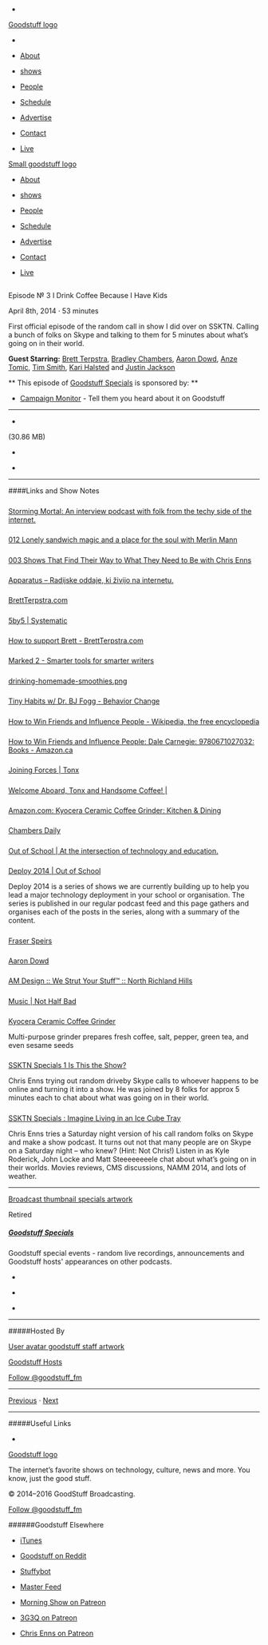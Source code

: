 

-
[Goodstuff logo](http://www.goodstuff.fm/)[](/assets/goodstuff_logo-17c1fe6f378352de5d7345f76152130b.svg)

-


-  [About](/about)

-  [shows](/shows)

-  [People](/people)

-  [Schedule](/schedule)

-  [Advertise](/advertise)

-  [Contact](/contact)

-  [Live](/live)


[Small goodstuff logo](http://www.goodstuff.fm/)[](/assets/small_goodstuff_logo-bf032e72b9ec41494f4d90905f1ad619.svg)


-  [About](/about)

-  [shows](/shows)

-  [People](/people)

-  [Schedule](/schedule)

-  [Advertise](/advertise)

-  [Contact](/contact)

-  [Live](/live)


##
Episode № 3
I Drink Coffee Because I Have Kids


April 8th, 2014
&middot;
53
minutes


First official episode of the random call in show I did over on SSKTN. Calling a bunch of folks on Skype and talking to them for 5 minutes about what&rsquo;s going on in their world.


**Guest Starring:**
[Brett Terpstra](/people/brett-terpstra),  [Bradley Chambers](/people/bradley-chambers),  [Aaron Dowd](/people/aaron-dowd),  [Anze Tomic](/people/anze-tomic),  [Tim Smith](/people/ttimsmith),  [Kari Halsted](/people/kari-halsted) and  [Justin Jackson](/people/justin-jackson)


**
This episode of
[Goodstuff Specials](/specials)
is sponsored by:
**


-  [Campaign Monitor](http://www.campaignmonitor.com/) - Tell them you heard about it on Goodstuff


------------------------------


-
[](https://goodstuffs3.s3.amazonaws.com/uploads/specials-3.mp3)(30.86 MB)

-
[](http://twitter.com/intent/tweet?text=Goodstuff%20Specials%20%E2%84%96%203%20on%20@goodstuff_fm%20-%20http://goodstuff.fm/specials/3)

-
[](http://www.facebook.com/sharer/sharer.php?u=http://goodstuff.fm/specials/3)


------------------------------


####Links and Show Notes

#####
[Storming Mortal: An interview podcast with folk from the techy side of the internet.](http://stormingmortal.com/)


#####
[012 Lonely sandwich magic and a place for the soul with Merlin Mann](http://stormingmortal.com/12/)


#####
[003 Shows That Find Their Way to What They Need to Be with Chris Enns](http://stormingmortal.com/3/)


#####
[Apparatus – Radijske oddaje, ki živijo na internetu.](http://apparatus.si/)


#####
[BrettTerpstra.com](http://brettterpstra.com/)


#####
[5by5 | Systematic](http://5by5.tv/systematic)


#####
[How to support Brett - BrettTerpstra.com](http://brettterpstra.com/support/)


#####
[Marked 2 - Smarter tools for smarter writers](http://marked2app.com/)


#####
[drinking-homemade-smoothies.png](http://glui.me/?i=6229vpxp0blv9mq/drinking-homemade-smoothies.png/)


#####
[Tiny Habits w/ Dr. BJ Fogg - Behavior Change](http://tinyhabits.com/)


#####
[How to Win Friends and Influence People - Wikipedia, the free encyclopedia](http://en.wikipedia.org/wiki/How_to_Win_Friends_and_Influence_People)


#####
[How to Win Friends and Influence People: Dale Carnegie: 9780671027032: Books - Amazon.ca](http://www.amazon.ca/How-Win-Friends-Influence-People/dp/0671027034)


#####
[Joining Forces | Tonx](https://tonx.org/frequency/joining-forces)


#####
[Welcome Aboard, Tonx and Handsome Coffee! |](http://blog.bluebottlecoffee.com/post/82020818086/welcome-aboard-tonx-and-handsome-coffee)


#####
[Amazon.com: Kyocera Ceramic Coffee Grinder: Kitchen & Dining](http://www.amazon.com/Kyocera-CM-50-CF-Ceramic-Grinder/dp/B003S9XF7K/ref=sr_1_4?ie=UTF8&qid=1396975557&sr=8-4&keywords=hario+grinder)


#####
[Chambers Daily](http://chambersdaily.com/)


#####
[Out of School | At the intersection of technology and education.](http://outofschool.net/)


#####
[Deploy 2014 | Out of School](http://outofschool.net/deploy2014/)


Deploy 2014 is a series of shows we are currently building up to help you lead a major technology deployment in your school or organisation. The series is published in our regular podcast feed and this page gathers and organises each of the posts in the series, along with a summary of the content.


#####
[Fraser Speirs](http://www.speirs.org/)


#####
[Aaron Dowd](http://aarondowd.com/)


#####
[AM Design :: We Strut Your Stuff™ :: North Richland Hills](http://www.amdesign.com/)


#####
[Music | Not Half Bad](http://nothalfbad.bandcamp.com/)


#####
[Kyocera Ceramic Coffee Grinder](http://www.amazon.com/gp/product/B003S9XF7K/ref=as_li_ss_tl?ie=UTF8&camp=1789&creative=390957&creativeASIN=B003S9XF7K&linkCode=as2&tag=farawsoclose-20)


Multi-purpose grinder prepares fresh coffee, salt, pepper, green tea, and even sesame seeds


#####
[SSKTN Specials 1 Is This the Show?](http://www.ssktn.com/specials/1/)


Chris Enns trying out random driveby Skype calls to whoever happens to be online and turning it into a show. He was joined by 8 folks for approx 5 minutes each to chat about what was going on in their world.


#####
[SSKTN Specials : Imagine Living in an Ice Cube Tray](http://www.ssktn.com/specials/4/)


Chris Enns tries a Saturday night version of his call random folks on Skype and make a show podcast. It turns out not that many people are on Skype on a Saturday night – who knew? (Hint: Not Chris!) Listen in as Kyle Roderick, John Locke and Matt Steeeeeeeele chat about what’s going on in their worlds. Movies reviews, CMS discussions, NAMM 2014, and lots of weather.


------------------------------


[Broadcast thumbnail specials artwork](/specials)[](https://goodstuffs3.s3.amazonaws.com/uploads/broadcast/image/24/broadcast_thumbnail_specials_artwork.png)

Retired


##### [Goodstuff Specials](/specials)


Goodstuff special events - random live recordings, announcements and Goodstuff hosts' appearances on other podcasts.

-
[](https://itunes.apple.com/us/podcast/goodstuff-specials/id854159948?mt=2)

-
[](/specials/feed)

-
[](mailto:sponsorship+specials@goodstuff.fm?subject=%5BGoodStuff%20FM%5D%20Sponsorship%20Inquiry%20for%20Goodstuff%20Specials)


------------------------------


#####Hosted By


[User avatar goodstuff staff artwork](/people/goodstuff-hosts)[](https://goodstuffs3.s3.amazonaws.com/uploads/user/avatar/38/user_avatar_goodstuff-staff_artwork.png)

[Goodstuff Hosts](/people/goodstuff-hosts)


[Follow @goodstuff_fm](https://twitter.com/goodstuff_fm)


------------------------------


[Previous](/specials/2)
&middot;
[Next](/specials/4)


------------------------------


#####Useful Links

-
[](mailto:contact+specials@goodstuff.fm?subject=%5BGoodstuff%20FM%5D%20Feedback%20for%20Goodstuff%20Specials)


[Goodstuff logo](http://www.goodstuff.fm/)[](/assets/goodstuff_logo-17c1fe6f378352de5d7345f76152130b.svg)


The internet’s favorite shows on technology, culture, news and more. You know, just the good stuff.


&copy; 2014&ndash;2016 GoodStuff Broadcasting.

[Follow @goodstuff_fm](https://twitter.com/goodstufffm)


######Goodstuff Elsewhere

-  [iTunes](https://itunes.apple.com/us/artist/goodstuff-fm/id843385597?mt=2)

-  [Goodstuff on Reddit](https://www.reddit.com/r/Goodstuff_fm/)

-  [Stuffybot](http://stuffybot.goodstuff.fm)

-  [Master Feed](/master/feed)

-  [Morning Show on Patreon](https://www.patreon.com/morningshow)

-  [3G3Q on Patreon](https://www.patreon.com/3g3q)

-  [Chris Enns on Patreon](https://www.patreon.com/ichris)

